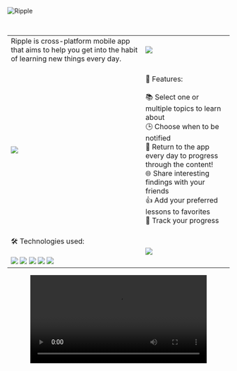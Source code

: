 ![Ripple](https://i.imgur.com/D2hkWTL.png)

<br> 


<div align="center">
    <table >
<!--      <tr>
      <td></td>
      <td></td>
     </tr> -->
     <tr>
       <td>Ripple is cross-platform mobile app that aims to help you get into the habit of learning new things every day.</td>
        <td> <a href="https://app.daily.dev/sunil-9"><img src="https://i.imgur.com/lZgl4aM.jpg"/></a></td>
     </tr>
          <tr>
      <td><img src="https://i.imgur.com/gHdR8z3.jpg/"></td>
      <td><br> 🌟 Features: <br><br>
       📚 Select one or multiple topics to learn about<br>
       🕒 Choose when to be notified<br>
       📅 Return to the app every day to progress through the content!<br>
       🌐 Share interesting findings with your friends<br>
       👍 Add your preferred lessons to favorites<br>
       🚧 Track your progress
       <br><br>
      </td>
     </tr>
          <tr>
      <td>🛠️ Technologies used: <br><br>
      <img src="https://img.shields.io/badge/react-%2320232a.svg?style=for-the-badge&logo=react&logoColor=%2361DAFB"/>
          <img src="https://img.shields.io/badge/Ionic-%233880FF.svg?style=for-the-badge&logo=Ionic&logoColor=white"/>
          <img src="https://img.shields.io/badge/typescript-%23007ACC.svg?style=for-the-badge&logo=typescript&logoColor=white"/>
          <img src="https://img.shields.io/badge/sqlite-%2307405e.svg?style=for-the-badge&logo=sqlite&logoColor=white"/>
          <img src="https://img.shields.io/badge/cordova-apache?style=for-the-badge&labelColor=%234cc2e4&color=%234cc2e4"/>
      </td>
      <td><img src="https://i.imgur.com/sK0bcDZ.jpg"/></td>
     </tr>
    </table>
    </div>
<div align="center">
  <video src="https://github.com/mehanix/Ripple/assets/23579982/b376a6ba-1bd2-4e09-a58d-28c48d224464" width="400" />
</div>
